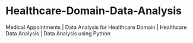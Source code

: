 # Healthcare-Domain-Data-Analysis
Medical Appointments | Data Analysis for Healthcare Domain | Healthcare Data Analysis | Data Analysis using Python
